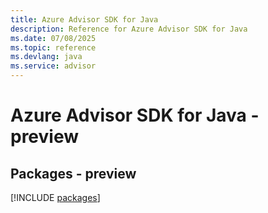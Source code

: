 ```yaml
---
title: Azure Advisor SDK for Java
description: Reference for Azure Advisor SDK for Java
ms.date: 07/08/2025
ms.topic: reference
ms.devlang: java
ms.service: advisor
---
```

# Azure Advisor SDK for Java - preview
## Packages - preview
[!INCLUDE [packages](advisor-index.md)]